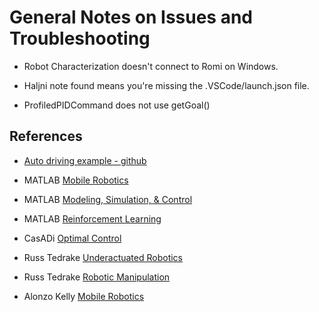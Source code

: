 # General Notes on Issues and Troubleshooting

- Robot Characterization doesn't connect to Romi on Windows.

-  Haljni note found means you're missing the .VSCode/launch.json file.

- ProfiledPIDCommand does not use getGoal()

## References
- [Auto driving example - github](https://github.com/calcmogul/auton-driving-presentation)

- MATLAB [Mobile Robotics](https://www.youtube.com/playlist?list=PLn8PRpmsu08pf1MYYRaQhzHNc-2mkRkns)

- MATLAB [Modeling, Simulation, & Control](https://www.youtube.com/playlist?list=PLn8PRpmsu08rdL7jwgrQjewdFXxDHbyIV)

- MATLAB [Reinforcement Learning](https://www.youtube.com/playlist?list=PLn8PRpmsu08qw_IwpgVNsKiJQpvvW0MmM)

- CasADi [Optimal Control](https://web.casadi.org/)

- Russ Tedrake [Underactuated Robotics](https://underactuated.mit.edu/)

- Russ Tedrake [Robotic Manipulation](https://manipulation.csail.mit.edu/)

- Alonzo Kelly [Mobile Robotics](https://www.cambridge.org/core/books/mobile-robotics/5BF238489F9BC337C0736432C87B3091)
